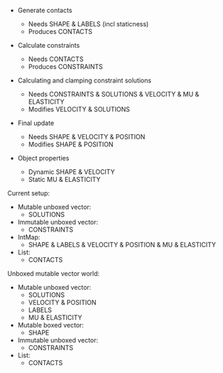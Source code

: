- Generate contacts
  - Needs SHAPE & LABELS (incl staticness)
  - Produces CONTACTS

- Calculate constraints
  - Needs CONTACTS
  - Produces CONSTRAINTS
  
- Calculating and clamping constraint solutions
  - Needs CONSTRAINTS & SOLUTIONS & VELOCITY & MU & ELASTICITY
  - Modifies VELOCITY & SOLUTIONS

- Final update
  - Needs SHAPE & VELOCITY & POSITION
  - Modifies SHAPE & POSITION
  
- Object properties
  - Dynamic SHAPE & VELOCITY
  - Static MU & ELASTICITY


Current setup:
- Mutable unboxed vector:
  - SOLUTIONS
- Immutable unboxed vector:
  - CONSTRAINTS
- IntMap:
  - SHAPE & LABELS & VELOCITY & POSITION & MU & ELASTICITY
- List:
  - CONTACTS

Unboxed mutable vector world:
- Mutable unboxed vector:
  - SOLUTIONS
  - VELOCITY & POSITION
  - LABELS
  - MU & ELASTICITY
- Mutable boxed vector:
  - SHAPE
- Immutable unboxed vector:
  - CONSTRAINTS
- List:
  - CONTACTS

